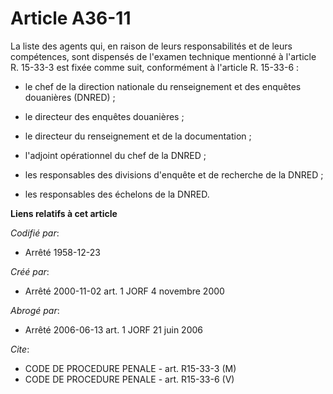# Article A36-11

La liste des agents qui, en raison de leurs responsabilités et de leurs compétences, sont dispensés de l'examen technique
mentionné à l'article R. 15-33-3 est fixée comme suit, conformément à l'article R. 15-33-6 :

- le chef de la direction nationale du renseignement et des enquêtes douanières (DNRED) ;

- le directeur des enquêtes douanières ;

- le directeur du renseignement et de la documentation ;

- l'adjoint opérationnel du chef de la DNRED ;

- les responsables des divisions d'enquête et de recherche de la DNRED ;

- les responsables des échelons de la DNRED.

**Liens relatifs à cet article**

_Codifié par_:

  - Arrêté 1958-12-23

_Créé par_:

  - Arrêté 2000-11-02 art. 1 JORF 4 novembre 2000

_Abrogé par_:

  - Arrêté 2006-06-13 art. 1 JORF 21 juin 2006

_Cite_:

  - CODE DE PROCEDURE PENALE - art. R15-33-3 (M)
  - CODE DE PROCEDURE PENALE - art. R15-33-6 (V)
